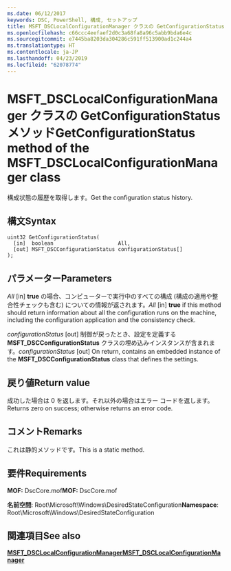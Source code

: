 ```yaml
---
ms.date: 06/12/2017
keywords: DSC, PowerShell, 構成, セットアップ
title: MSFT_DSCLocalConfigurationManager クラスの GetConfigurationStatus メソッド
ms.openlocfilehash: c66ccc4eefaef2d0c3a68fa8a96c5abb9bda6e4c
ms.sourcegitcommit: e7445ba8203da304286c591ff513900ad1c244a4
ms.translationtype: HT
ms.contentlocale: ja-JP
ms.lasthandoff: 04/23/2019
ms.locfileid: "62078774"
---
```

# <a name="getconfigurationstatus-method-of-the-msftdsclocalconfigurationmanager-class"></a><span data-ttu-id="d5aa3-103">MSFT_DSCLocalConfigurationManager クラスの GetConfigurationStatus メソッド</span><span class="sxs-lookup"><span data-stu-id="d5aa3-103">GetConfigurationStatus method of the MSFT_DSCLocalConfigurationManager class</span></span>

<span data-ttu-id="d5aa3-104">構成状態の履歴を取得します。</span><span class="sxs-lookup"><span data-stu-id="d5aa3-104">Get the configuration status history.</span></span>

## <a name="syntax"></a><span data-ttu-id="d5aa3-105">構文</span><span class="sxs-lookup"><span data-stu-id="d5aa3-105">Syntax</span></span>

```mof
uint32 GetConfigurationStatus(
  [in]  boolean                     All,
  [out] MSFT_DSCConfigurationStatus configurationStatus[]
);
```

## <a name="parameters"></a><span data-ttu-id="d5aa3-106">パラメーター</span><span class="sxs-lookup"><span data-stu-id="d5aa3-106">Parameters</span></span>

<span data-ttu-id="d5aa3-107">*All* \[in\] **true** の場合、コンピューターで実行中のすべての構成 (構成の適用や整合性チェックも含む) についての情報が返されます。</span><span class="sxs-lookup"><span data-stu-id="d5aa3-107">*All* \[in\] **true** if this method should return information about all the configuration runs on the machine, including the configuration application and the consistency check.</span></span>

<span data-ttu-id="d5aa3-108">*configurationStatus* \[out\] 制御が戻ったとき、設定を定義する **MSFT_DSCConfigurationStatus** クラスの埋め込みインスタンスが含まれます。</span><span class="sxs-lookup"><span data-stu-id="d5aa3-108">*configurationStatus* \[out\] On return, contains an embedded instance of the **MSFT_DSCConfigurationStatus** class that defines the settings.</span></span>

## <a name="return-value"></a><span data-ttu-id="d5aa3-109">戻り値</span><span class="sxs-lookup"><span data-stu-id="d5aa3-109">Return value</span></span>

<span data-ttu-id="d5aa3-110">成功した場合は 0 を返します。それ以外の場合はエラー コードを返します。</span><span class="sxs-lookup"><span data-stu-id="d5aa3-110">Returns zero on success; otherwise returns an error code.</span></span>

## <a name="remarks"></a><span data-ttu-id="d5aa3-111">コメント</span><span class="sxs-lookup"><span data-stu-id="d5aa3-111">Remarks</span></span>

<span data-ttu-id="d5aa3-112">これは静的メソッドです。</span><span class="sxs-lookup"><span data-stu-id="d5aa3-112">This is a static method.</span></span>

## <a name="requirements"></a><span data-ttu-id="d5aa3-113">要件</span><span class="sxs-lookup"><span data-stu-id="d5aa3-113">Requirements</span></span>

<span data-ttu-id="d5aa3-114">**MOF:** DscCore.mof</span><span class="sxs-lookup"><span data-stu-id="d5aa3-114">**MOF:** DscCore.mof</span></span>

<span data-ttu-id="d5aa3-115">**名前空間**: Root\Microsoft\Windows\DesiredStateConfiguration</span><span class="sxs-lookup"><span data-stu-id="d5aa3-115">**Namespace**: Root\Microsoft\Windows\DesiredStateConfiguration</span></span>

## <a name="see-also"></a><span data-ttu-id="d5aa3-116">関連項目</span><span class="sxs-lookup"><span data-stu-id="d5aa3-116">See also</span></span>

[<span data-ttu-id="d5aa3-117">**MSFT_DSCLocalConfigurationManager**</span><span class="sxs-lookup"><span data-stu-id="d5aa3-117">**MSFT_DSCLocalConfigurationManager**</span></span>](msft-dsclocalconfigurationmanager.md)